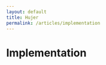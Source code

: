 ```yaml
---
layout: default
title: Hujer
permalink: /articles/implementation
---
```


Implementation
==============

